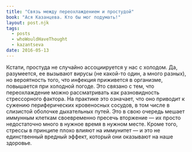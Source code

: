 ```yaml
---
title: "Связь между переохлаждением и простудой"
book: "Ася Казанцева. Кто бы мог подумать!"
layout: post.njk
tags:
  - posts
  - whoWouldHaveThought
  - kazantseva
date: 2016-05-13
---
```


Кстати, простуда не случайно ассоциируется у нас с холодом. Да, разумеется, ее вызывают вирусы (не какой-то один, а много разных), но вероятность того, что инфекция приживется в организме, повышается при холодной погоде. Это связано с тем, что переохлаждение можно рассматривать как разновидность стрессорного фактора. На практике это означает, что оно приводит к сужению периферических кровеносных сосудов, в том числе в слизистой оболочке дыхательных путей. Это в свою очередь мешает иммунным клеткам своевременно пресечь вторжение — их просто недостаточно много в нужное время в нужном месте. Кроме того, стрессы в принципе плохо влияют на иммунитет — и это не единственный вредный эффект, который они оказывают на наше здоровье.
